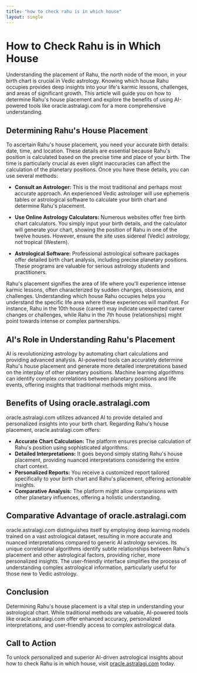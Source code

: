 ```yaml
---
title: "how to check rahu is in which house"
layout: single
---
```


# How to Check Rahu is in Which House

Understanding the placement of Rahu, the north node of the moon, in your birth chart is crucial in Vedic astrology.  Knowing which house Rahu occupies provides deep insights into your life's karmic lessons, challenges, and areas of significant growth. This article will guide you on how to determine Rahu's house placement and explore the benefits of using AI-powered tools like oracle.astralagi.com for a more comprehensive understanding.

## Determining Rahu's House Placement

To ascertain Rahu's house placement, you need your accurate birth details: date, time, and location.  These details are essential because Rahu's position is calculated based on the precise time and place of your birth.  The time is particularly crucial as even slight inaccuracies can affect the calculation of the planetary positions.  Once you have these details, you can use several methods:

* **Consult an Astrologer:** This is the most traditional and perhaps most accurate approach. An experienced Vedic astrologer will use ephemeris tables or astrological software to calculate your birth chart and determine Rahu's placement.

* **Use Online Astrology Calculators:** Numerous websites offer free birth chart calculators.  You simply input your birth details, and the calculator will generate your chart, showing the position of Rahu in one of the twelve houses. However, ensure the site uses sidereal (Vedic) astrology, not tropical (Western).

* **Astrological Software:** Professional astrological software packages offer detailed birth chart analysis, including precise planetary positions. These programs are valuable for serious astrology students and practitioners.

Rahu's placement signifies the area of life where you'll experience intense karmic lessons, often characterized by sudden changes, obsessions, and challenges. Understanding which house Rahu occupies helps you understand the specific life area where these experiences will manifest.  For instance, Rahu in the 10th house (career) may indicate unexpected career changes or challenges, while Rahu in the 7th house (relationships) might point towards intense or complex partnerships.

## AI's Role in Understanding Rahu's Placement

AI is revolutionizing astrology by automating chart calculations and providing advanced analysis.  AI-powered tools can accurately determine Rahu's house placement and generate more detailed interpretations based on the interplay of other planetary positions.  Machine learning algorithms can identify complex correlations between planetary positions and life events, offering insights that traditional methods might miss.

## Benefits of Using oracle.astralagi.com

oracle.astralagi.com utilizes advanced AI to provide detailed and personalized insights into your birth chart.  Regarding Rahu's house placement, oracle.astralagi.com offers:

* **Accurate Chart Calculation:**  The platform ensures precise calculation of Rahu's position using sophisticated algorithms.
* **Detailed Interpretations:**  It goes beyond simply stating Rahu's house placement, providing nuanced interpretations considering the entire chart context.
* **Personalized Reports:** You receive a customized report tailored specifically to your birth chart and Rahu's placement, offering actionable insights.
* **Comparative Analysis:**  The platform might allow comparisons with other planetary influences, offering a holistic understanding.

## Comparative Advantage of oracle.astralagi.com

oracle.astralagi.com distinguishes itself by employing deep learning models trained on a vast astrological dataset, resulting in more accurate and nuanced interpretations compared to generic AI astrology services.  Its unique correlational algorithms identify subtle relationships between Rahu's placement and other astrological factors, providing richer, more personalized insights.  The user-friendly interface simplifies the process of understanding complex astrological information, particularly useful for those new to Vedic astrology.

## Conclusion

Determining Rahu's house placement is a vital step in understanding your astrological chart.  While traditional methods are valuable, AI-powered tools like oracle.astralagi.com offer enhanced accuracy, personalized interpretations, and user-friendly access to complex astrological data.

## Call to Action

To unlock personalized and superior AI-driven astrological insights about how to check Rahu is in which house, visit [oracle.astralagi.com](https://oracle.astralagi.com) today.